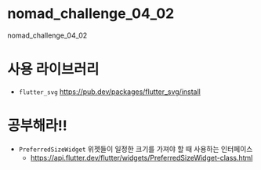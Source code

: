 # nomad_challenge_04_02
nomad_challenge_04_02

# 사용 라이브러리
- `flutter_svg` https://pub.dev/packages/flutter_svg/install

# 공부해라!! 
- `PreferredSizeWidget` 위젯들이 일정한 크기를 가져야 할 때 사용하는 인터페이스
  - https://api.flutter.dev/flutter/widgets/PreferredSizeWidget-class.html
